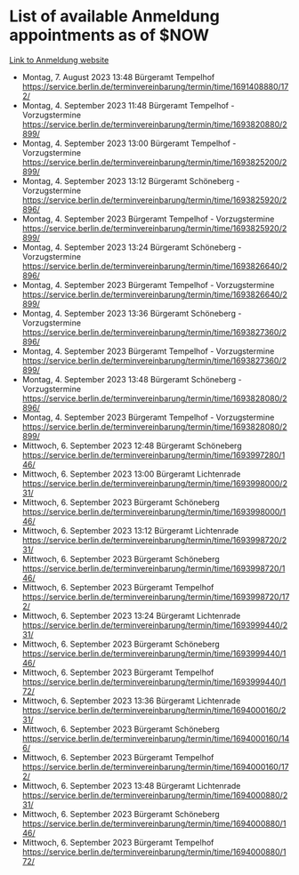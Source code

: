 # List of available Anmeldung appointments as of $NOW
[Link to Anmeldung website](https://service.berlin.de/terminvereinbarung/termin/tag.php?termin=1&anliegen[]=120686&dienstleisterlist=122210,122217,327316,122219,327312,122227,327314,122231,327346,122243,327348,122254,122252,329742,122260,329745,122262,329748,122271,327278,122273,327274,122277,327276,330436,122280,327294,122282,327290,122284,327292,122291,327270,122285,327266,122286,327264,122296,327268,150230,329760,122297,327286,122294,327284,122312,329763,122314,329775,122304,327330,122311,327334,122309,327332,317869,122281,327352,122279,329772,122283,122276,327324,122274,327326,122267,329766,122246,327318,122251,327320,122257,327322,122208,327298,122226,327300&herkunft=http%3A%2F%2Fservice.berlin.de%2Fdienstleistung%2F120686%2F)
- Montag, 7. August 2023 13:48 Bürgeramt Tempelhof https://service.berlin.de/terminvereinbarung/termin/time/1691408880/172/
- Montag, 4. September 2023 11:48 Bürgeramt Tempelhof - Vorzugstermine https://service.berlin.de/terminvereinbarung/termin/time/1693820880/2899/
- Montag, 4. September 2023 13:00 Bürgeramt Tempelhof - Vorzugstermine https://service.berlin.de/terminvereinbarung/termin/time/1693825200/2899/
- Montag, 4. September 2023 13:12 Bürgeramt Schöneberg - Vorzugstermine https://service.berlin.de/terminvereinbarung/termin/time/1693825920/2896/
- Montag, 4. September 2023  Bürgeramt Tempelhof - Vorzugstermine https://service.berlin.de/terminvereinbarung/termin/time/1693825920/2899/
- Montag, 4. September 2023 13:24 Bürgeramt Schöneberg - Vorzugstermine https://service.berlin.de/terminvereinbarung/termin/time/1693826640/2896/
- Montag, 4. September 2023  Bürgeramt Tempelhof - Vorzugstermine https://service.berlin.de/terminvereinbarung/termin/time/1693826640/2899/
- Montag, 4. September 2023 13:36 Bürgeramt Schöneberg - Vorzugstermine https://service.berlin.de/terminvereinbarung/termin/time/1693827360/2896/
- Montag, 4. September 2023  Bürgeramt Tempelhof - Vorzugstermine https://service.berlin.de/terminvereinbarung/termin/time/1693827360/2899/
- Montag, 4. September 2023 13:48 Bürgeramt Schöneberg - Vorzugstermine https://service.berlin.de/terminvereinbarung/termin/time/1693828080/2896/
- Montag, 4. September 2023  Bürgeramt Tempelhof - Vorzugstermine https://service.berlin.de/terminvereinbarung/termin/time/1693828080/2899/
- Mittwoch, 6. September 2023 12:48 Bürgeramt Schöneberg https://service.berlin.de/terminvereinbarung/termin/time/1693997280/146/
- Mittwoch, 6. September 2023 13:00 Bürgeramt Lichtenrade https://service.berlin.de/terminvereinbarung/termin/time/1693998000/231/
- Mittwoch, 6. September 2023  Bürgeramt Schöneberg https://service.berlin.de/terminvereinbarung/termin/time/1693998000/146/
- Mittwoch, 6. September 2023 13:12 Bürgeramt Lichtenrade https://service.berlin.de/terminvereinbarung/termin/time/1693998720/231/
- Mittwoch, 6. September 2023  Bürgeramt Schöneberg https://service.berlin.de/terminvereinbarung/termin/time/1693998720/146/
- Mittwoch, 6. September 2023  Bürgeramt Tempelhof https://service.berlin.de/terminvereinbarung/termin/time/1693998720/172/
- Mittwoch, 6. September 2023 13:24 Bürgeramt Lichtenrade https://service.berlin.de/terminvereinbarung/termin/time/1693999440/231/
- Mittwoch, 6. September 2023  Bürgeramt Schöneberg https://service.berlin.de/terminvereinbarung/termin/time/1693999440/146/
- Mittwoch, 6. September 2023  Bürgeramt Tempelhof https://service.berlin.de/terminvereinbarung/termin/time/1693999440/172/
- Mittwoch, 6. September 2023 13:36 Bürgeramt Lichtenrade https://service.berlin.de/terminvereinbarung/termin/time/1694000160/231/
- Mittwoch, 6. September 2023  Bürgeramt Schöneberg https://service.berlin.de/terminvereinbarung/termin/time/1694000160/146/
- Mittwoch, 6. September 2023  Bürgeramt Tempelhof https://service.berlin.de/terminvereinbarung/termin/time/1694000160/172/
- Mittwoch, 6. September 2023 13:48 Bürgeramt Lichtenrade https://service.berlin.de/terminvereinbarung/termin/time/1694000880/231/
- Mittwoch, 6. September 2023  Bürgeramt Schöneberg https://service.berlin.de/terminvereinbarung/termin/time/1694000880/146/
- Mittwoch, 6. September 2023  Bürgeramt Tempelhof https://service.berlin.de/terminvereinbarung/termin/time/1694000880/172/
